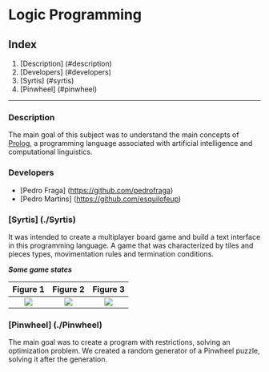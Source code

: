 # Logic Programming

## Index

1. [Description] (#description)
2. [Developers] (#developers)
3. [Syrtis] (#syrtis)
4. [Pinwheel] (#pinwheel)


***

### Description

The main goal of this subject was to understand the main concepts of [Prolog](https://en.wikipedia.org/wiki/Prolog), a programming language associated with artificial intelligence and computational linguistics.


### Developers

* [Pedro Fraga] (https://github.com/pedrofraga) 
* [Pedro Martins] (https://github.com/esquilofeup)

### [Syrtis] (./Syrtis)

It was intended to create a multiplayer board game and build a text interface in this programming language. A game that was characterized by tiles and pieces types,
movimentation rules and termination conditions. 


***Some game states***

Figure 1                    |  Figure 2                    | Figure 3
:-------------------------:|:-------------------------:|:-------------------------:
![](https://raw.githubusercontent.com/pedrofraga/PLOG-FEUP/master/img/fig1.png?token=AHlCcdDfv9DUGP37xVIAntI1BP_Aj_i7ks5Wk8EBwA%3D%3D)  |  ![](https://raw.githubusercontent.com/pedrofraga/PLOG-FEUP/master/img/fig2.png?token=AHlCcb63ngZ71OQ0o_JKpSmaNn8rXe_Nks5Wk8GTwA%3D%3D)   |  ![](https://raw.githubusercontent.com/pedrofraga/PLOG-FEUP/master/img/fig3.png?token=AHlCcfUnvFyunDkzRGiOPUaRTXBKt1ghks5Wk8GqwA%3D%3D)


### [Pinwheel] (./Pinwheel)

The main goal was to create a program with restrictions, solving an optimization problem. We created a random generator of a Pinwheel puzzle, solving it after the generation. 
